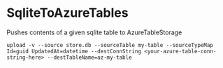 # SqliteToAzureTables

Pushes contents of a given sqlite table to AzureTableStorage

```
upload -v --source store.db --sourceTable my-table --sourceTypeMap Id=guid UpdatedAt=datetime --destConnString <your-azure-table-conn-string-here> --destTableName=az-my-table
```
